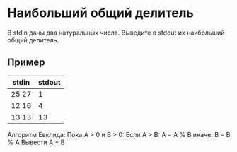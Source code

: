 # Наибольший общий делитель

В stdin даны два натуральных числа. Выведите в stdout их наибольший общий делитель.
## Пример

| **stdin** | **stdout** |
| --------- | ---------- |
| 25 27     | 1          |
| 12 16     | 4          |
| 13 13     | 13         |
Алгоритм Евклида:
Пока A > 0 и B > 0: 
	Если A > B: 
		A = A % B 
	иначе: 
		B = B % A 
Вывести A + B